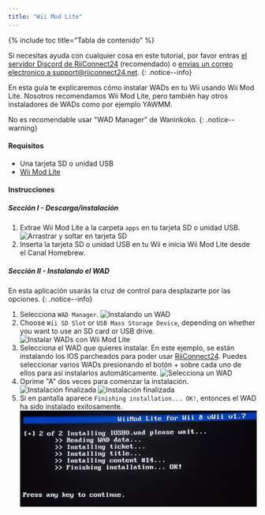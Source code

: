 ```yaml
---
title: "Wii Mod Lite"
---
```


{% include toc title="Tabla de contenido" %}

Si necesitas ayuda con cualquier cosa en este tutorial, por favor entras [el servidor Discord de RiiConnect24](https://discord.gg/rc24) (recomendado) o [envias un correo electronico a support@riiconnect24.net](mailto:support@riiconnect24.net).
{: .notice--info}

En esta guía te explicaremos cómo instalar WADs en tu Wii usando Wii Mod Lite. Nosotros recomendamos Wii Mod Lite, pero también hay otros instaladores de WADs como por ejemplo YAWMM.

No es recomendable usar "WAD Manager" de Waninkoko.
{: .notice--warning}

#### Requisitos
* Una tarjeta SD o unidad USB
* [Wii Mod Lite](https://oscwii.org/library/app/WiiModLite)

#### Instrucciones

##### Sección I - Descarga/instalación

1. Extrae Wii Mod Lite a la carpeta `apps` en tu tarjeta SD o unidad USB. ![Arrastrar y soltar en tarjeta SD](/images/WiiModLite/1.gif)
2. Inserta la tarjeta SD o unidad USB en tu Wii e inicia Wii Mod Lite desde el Canal Homebrew.

##### Sección II - Instalando el WAD

En esta aplicación usarás la cruz de control para desplazarte por las opciones.
{: .notice--info}

1. Selecciona `WAD Manager`. ![Instalando un WAD](/images/WiiModLite/2.png)
2. Choose `Wii SD Slot` or `USB Mass Storage Device`, depending on whether you want to use an SD card or USB drive. ![Instalar WADs con Wii Mod Lite](/images/WiiModLite/3.png)
3. Selecciona el WAD que quieres instalar. En este ejemplo, se están instalando los IOS parcheados para poder usar [RiiConnect24](riiconnect24). Puedes seleccionar varios WADs presionando el botón + sobre cada uno de ellos para así instalarlos automáticamente. ![Selecciona un WAD](/images/WiiModLite/4.gif)
4. Oprime "A" dos veces para comenzar la instalación. ![Instalación finalizada](/images/WiiModLite/5.png) ![Instalación finalizada](/images/WiiModLite/6.png)
5. Si en pantalla aparece `Finishing installation... OK!`, entonces el WAD ha sido instalado exitosamente. ![Complete](/images/WiiModLite/7.png) 
